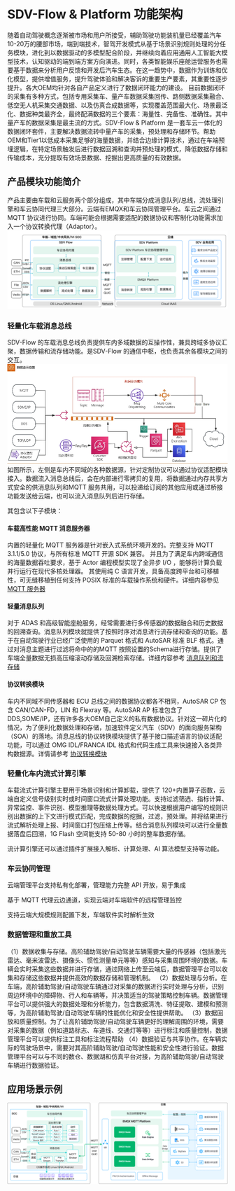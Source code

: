 # SDV-Flow & Platform 功能架构

随着自动驾驶概念逐渐被市场和用户所接受，辅助驾驶功能装机量已经覆盖汽车10-20万的腰部市场，端到端技术，智驾开发模式从基于场景识别规则处理的分任务模块，进化到以数据驱动的多模型配合阶段，并继续向着应用通用人工智能大模型技术，认知驱动的端到端方案方向演进。同时，各类智能娱乐座舱运营服务也需要基于数据来分析用户反馈和开发后汽车生态。在这一趋势中，数据作为训练和优化模型，提供增值服务，提升驾驶体验和解决客诉的重要生产要素，其重要性逐步提升。各大OEM均针对各自产品定义进行了数据闭环能力的建设。
目前数据闭环的采集有多种方式，包括专用采集车、量产车数据采集回传、路侧数据采集融合、低空无人机采集交通数据、以及仿真合成数据等，实现覆盖范围最大化、场景最泛化、数据种类最齐全，最终配满数据的三个要素：海量性、完备性、准确性。其中量产车的数据采集是最主流的方式。SDV-Flow & Platform 是一套车云一体化的数据闭环套件，主要解决数据流转中量产车的采集，预处理和存储环节。帮助OEM和Tier1以低成本采集足够的海量数据，并结合边缘计算技术，通过在车端预埋逻辑，在特定场景触发后进行数据回溯和查询并预处理的模式，降低数据存储和传输成本，充分提取有效场景数据、挖掘出更高质量的有效数据。

## 产品模块功能简介

产品主要由车载和云服务两个部分组成，其中车端分成消息队列/总线，流处理引擎和车云协同代理三大部分。云端有EMQX和车云协同管理平台。车云之间通过 MQTT 协议进行协同。车端可能会根据需要适配的数据协议和客制化功能需求加入一个协议转换代理（Adaptor）。
![image-20240520165342882](_assets/arch-overview.png)


### 轻量化车载消息总线

SDV-Flow 的车载消息总线负责提供车内多域数据的互操作性，兼具跨域多协议汇聚，数据传输和流存储功能。是SDV-Flow 的通信中枢，也负责其余各模块之间的交互。
![data-flow](_assets/data-flow-all.png)
如图所示，左侧是车内不同域的各种数据源，针对定制协议可以通过协议适配模块接入。数据流入消息总线后，会在内部进行零拷贝的复用，将数据通过内存共享方式安全的供消息队列和MQTT 服务共用，可以投递给订阅的其他应用或通过桥接功能发送给云端，也可以流入消息队列后进行存储。

其包含以下子模块：

#### 车载高性能 MQTT 消息服务器

内置的轻量化 MQTT 服务器是针对嵌入式系统环境开发的。完整支持 MQTT 3.1.1/5.0 协议，与所有标准 MQTT 开源 SDK 兼容。
并且为了满足车内跨域通信的海量数据吞吐要求，基于 Actor 编程模型实现了全异步 I/O ，能够将计算负载并行运行在现代多核处理器。
其使用纯 C 语言开发，具备高度跨平台和可移植性，可无缝移植到任何支持 POSIX 标准的车载操作系统和硬件。详细内容参见 [MQTT 服务器](/zh_CN/communication-databus/mqtt-broker/mqtt-broker.md)

#### 轻量消息队列

对于 ADAS 和高级智能座舱服务，经常需要进行多传感器的数据融合和历史数据的回溯查询。消息队列模块就提供了按照时序对消息进行流存储和查询的功能。基于在自动驾驶行业已经广泛使用的 Parquet 格式和 AutoSAR 标准 BLF 格式。通过对消息主题进行过滤将命中的的MQTT 按照设置的Schema进行存储。提供了车端全量数据无损高压缩滚动存储及回溯检索存储。详细内容参考 [消息队列和流存储](/zh_CN/communication-databus/mqtt-stream.md)

#### 协议转换模块

车内不同域不同传感器和 ECU 总线之间的数据协议都各不相同，AutoSAR CP 包含 CAN/CAN-FD，LIN 和 Flexray 等。AutoSAR AP 标准包含了 DDS,SOME/IP，还有许多各大OEM自己定义的私有数据协议。针对这一碎片化的情况，为了便利化数据处理和存储，加速软件定义汽车（SDV）的面向服务架构（SOA）的落地。消息总线的协议转换模块提供了基于接口描述语言的协议适配功能，可以通过 OMG IDL/FRANCA IDL 格式和代码生成工具来快速接入各类异构数据源。详情请参考 [协议转换模块](/zh_CN/communication-databus/multi-protocol-proxy.md)

### 轻量化车内流式计算引擎

车载流式计算引擎主要用于场景识别和计算卸载，提供了 120+内置算子函数，云端自定义信号级别实时或时间窗口流式计算处理功能。支持过滤筛选、指标计算、异常监控、事件识别、模型推理等数据处理方式。可以快速根据用户编写的规则识别出数据的上下文进行模式匹配，完成数据的挖掘，过滤，预处理。并将结果进行流式解析处理上报、时间窗口打包压缩上传等。结合消息队列模块可以进行全量数据落盘后回溯，1G Flash 空间能支持 50-80 小时的整车数据存储。

流计算引擎还可以通过插件扩展接入解析、计算处理、AI 算法模型支持等功能。

### 车云协同管理

云端管理平台支持私有化部署，管理能力完整 API 开放，易于集成

基于 MQTT 代理云边通道，实现云端对车端软件的远程管理监控

支持云端大规模规则配置下发，车端软件实时解析生效

### 数据管理和重放工具

（1）数据收集与存储。高阶辅助驾驶/自动驾驶车辆需要大量的传感器（包括激光雷达、毫米波雷达、摄像头、惯性测量单元等等）感知与采集周围环境的数据。车辆会实时采集这些数据并进行存储，通过网络上传至云端后，数据管理平台可以收集和存储这些数据并提供高效的数据存储和管理机制。
（2）数据处理与分析。在车端，高阶辅助驾驶/自动驾驶车辆通过对采集的数据进行实时处理与分析，识别周边环境中的障碍物、行人和车辆等，并决策适当的驾驶策略控制车辆。数据管理平台可以提供强大的数据处理和分析能力，包含数据清洗、特征提取、建模和预测等，为高阶辅助驾驶/自动驾驶车辆的性能优化和安全性提供帮助。
（3）数据回放和质量控制。为了让高阶辅助驾驶/自动驾驶车辆更好的理解周围的环境，需要对采集的数据（例如道路标志、车道线、交通灯等等）进行标注和质量控制，数据管理平台可以提供标注工具和标注流程帮助
（4）数据验证与共享协作。在车辆实际的驾驶场景中，需要对其高阶辅助驾驶/自动驾驶性能和安全性进行验证。数据管理平台可以与不同的数仓、数据湖和仿真平台对接，为高阶辅助驾驶/自动驾驶车辆进行数据验证。

## 应用场景示例

![image-20240520165342882](_assets/arch-detail.png)
